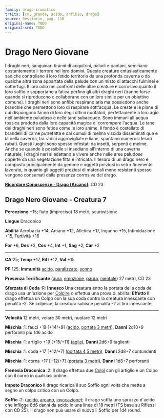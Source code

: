 ```yaml
---
family: drago-cromatico
traits: [cm, grande, acido, anfibio, drago]
source: Bestiario, pag. 118
original-name: TODO
original-srd: TODO
---
```


# Drago Nero Giovane

I draghi neri, sanguinari tiranni di acquitrini, paludi e pantani, seminano
costantemente il terrore nei loro domini. Queste creature entusiasticamente
sadiche controllano il loro fetido territorio da una profonda caverna o da
qualche altra zona appartata della palude con un misto di attacchi fulminei e
sotterfugi. Il loro odio nei confronti delle altre creature è corrosivo quanto
il loro soffio e sopportano a fatica perfino gli altri draghi neri (tranne forse
quando si riproducono o collaborano con un loro simile per un obiettivo comune).
I draghi neri sono anfibi: respirano aria ma possiedono anche branchie che
permettono loro di respirare sott'acqua. Le creste e le pinne di cui dispongono
fanno di loro degli ottimi nuotatori, perfettamente a loro agio nell'ambiente
paludoso e nelle tane subacquee. Sono immuni all'acqua tossica prodotta dalla
loro capacità magica di corrompere l'acqua. Le tane dei draghi neri sono fetide
come le loro anime. Il fondo è costellato di brandelli di carne putrefatta e dai
cumuli di melma viscida disseminati qua e là nella caverna, tra radici
aggrovigliate e liane, spuntano numerosi tesori rubati. Questi luoghi sono
spesso infestati da insetti, serpenti e melme. Anche se quando è possibile si
insediano all'interno di una caverna naturale, i draghi neri si adattano a
vivere anche nelle aree paludose coperte da una vegetazione fitta e intricata.
Il tesoro di un drago nero è composto principalmente da gemme e oggetti preziosi
in vetro finemente lavorato, in quanto gli oggetti preziosi di materiali meno
resistenti spesso vengono consumati dalla presenza corrosiva del drago.

**[Ricordare Conoscenze - Drago (Arcano)](/azioni/abilita/ricordare-conoscenze)**:
CD 23

## Drago Nero Giovane - Creatura 7

**Percezione** +15; fiuto (impreciso) 18 metri, scurovisione

**Lingue** Draconico

**Abilità** Acrobazia +14, Arcano +12, Atletica +17, Inganno +15, Intimidazione
+15, Furtività +16

**For** +6, **Des** +3, **Cos** +4, **Int** +1, **Sag** +2, **Car** +2

---

**CA** 25; **Temp** +17, **Rifl** +12, **Vol** +15

**PF** 125; **Immunità** [acido](/tratti/acido),
[paralizzato](/condizioni/paralizzato), [sonno](/tratti/sonno)

**Presenza Terrificante** ([aura](/tratti/aura), [emozione](/tratti/emozione),
[paura](/tratti/paura), [mentale](/tratti/mentale)) 27 metri, CD 23

**Sferzata di Coda** :R: **Innesco** Una creatura entro la portata della coda
del drago usa un'azione per [Colpire](/azioni/colpire) o effettua una prova di
abilità; **Effetto** Il drago effettua un Colpo con la sua coda contro la
creatura innescante con penalità -2. Se colpisce, la creatura subisce penalità
-2 al tiro innescante.

---

**Velocità** 12 metri, volare 30 metri, nuotare 12 metri

**Mischia** :1: fauci +19 \[+14/+9] ([acido](/tratti/acido),
[portata 3 metri](/tratti/portata)), **Danni** 2d10+9 perforanti più 1d6 acido

**Mischia** :1: artiglio +19 \[+15/+11] ([agile](/tratti/agile)), **Danni**
2d6+9 taglienti

**Mischia** :1: coda +17 \[+12/+7] ([portata 4,5 metri](/tratti/portata)),
**Danni** 2d8+7 contundenti

**Mischia** :1: corna +17 \[+12/+7] ([portata 3 metri](/tratti/portata)),
**Danni** 1d8+7 perforanti

**Frenesia Draconica** :2: Il drago effettua due [Colpi](/azioni/colpire) con
gli artiglio e un Colpo con il corno in qualsiasi ordine.

**Impeto Draconico** Il drago ricarica il suo Soffio ogni volta che mette a
segno un colpo critico con un Colpo.

**Soffio** :2: ([acido](/tratti/acido), [arcano](/tratti/arcano),
[invocazione](/tratti/invocazione)); Il drago soffia uno spruzzo d'acido che
infligge 8d6 danni da acido in una linea di 18 metri (TS base su Riflessi con CD
25). Il drago non può usare di nuovo il Soffio per 1d4 round.
